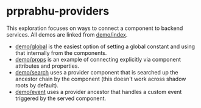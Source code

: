 # prprabhu-providers

This exploration focuses on ways to connect a component to backend services. All demos are linked from [demo/index](./demo/index.html).

- [demo/global](./demo/global.html) is the easiest option of setting a global constant and using that internally from the components.
- [demo/props](./demo/props.html) is an example of connecting explicitly via component attributes and properties.
- [demo/search](./demo/search.html) uses a provider component that is searched up the ancestor chain by the component (this doesn't work across shadow roots by default).
- [demo/event](./demo/event.html) uses a provider ancestor that handles a custom event triggered by the served component.